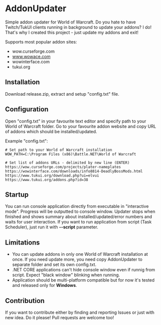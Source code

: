 # AddonUpdater
Simple addon updater for World of Warcraft. Do you hate to have Twitch/TukUI clients running in background to update your addons? I do! That's why I created this project - just update my addons and exit! 

Supports most popular addon sites:
* wow.curseforge.com
* www.wowace.com
* wowinterface.com
* tukui.org

## Installation
Download release.zip, extract and setup "config.txt" file.

## Configuration
Open "config.txt" in your favourite text editor and specify path to your World of Warcraft folder.
Go to your favourite addon website and copy URL of addons which should be installed/updated.

Example "config.txt":
```
# Set path to your World of Warcraft installation
WOW_PATH=C:\Program Files (x86)\Battle.NET\World of Warcraft

# Set list of addons URLs - delimited by new line (ENTER)
https://wow.curseforge.com/projects/plater-nameplates
https://wowinterface.com/downloads/info8814-DeadlyBossMods.html
https://www.tukui.org/download.php?ui=elvui
https://www.tukui.org/addons.php?id=38
```

## Startup
You can run console application directly from executable in "interactive mode". Progress will be outputted to console window. Updater stops when finished and shows summary about installed/updated/error numbers and waits for user interaction.
If you want to run application from script (Task Scheduler), just run it with **--script** parameter.

## Limitations
* You can update addons in only one World of Warcraft installation at once. If you need update more, you need copy AddonUpdater to separate folder and set its own config.txt.
* .NET CORE applications can't hide console window even if runnig from script. Expect "black window" blinking when running.
* Application should be multi-platform compatible but for now it's tested and released only for **Windows**.

## Contribution
If you want to contribute either by finding and reporting Issues or just with new idea. Do it please! Pull requests are welcome too!
